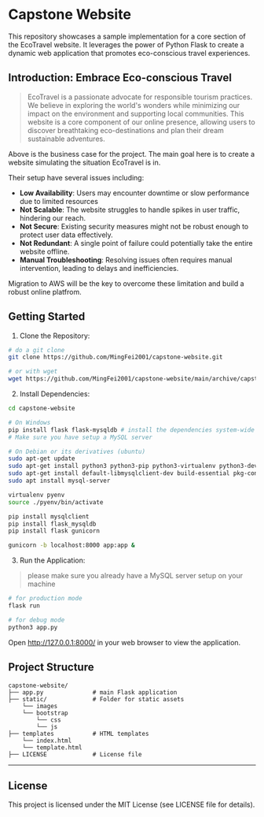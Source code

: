# Capstone Website
This repository showcases a sample implementation for a core section of the EcoTravel website. It leverages the power of Python Flask to create a dynamic web application that promotes eco-conscious travel experiences.

## Introduction: Embrace Eco-conscious Travel
> EcoTravel is a passionate advocate for responsible tourism practices. We believe in exploring the world's wonders while minimizing our impact on the environment and supporting local communities. This website is a core component of our online presence, allowing users to discover breathtaking eco-destinations and plan their dream sustainable adventures.

Above is the business case for the project. The main goal here is to create a website simulating the situation EcoTravel is in.

Their setup have several issues including:
- **Low Availability**: Users may encounter downtime or slow performance due to limited resources
- **Not Scalable**: The website struggles to handle spikes in user traffic, hindering our reach.
- **Not Secure**: Existing security measures might not be robust enough to protect user data effectively.
- **Not Redundant**: A single point of failure could potentially take the entire website offline.
- **Manual Troubleshooting**: Resolving issues often requires manual intervention, leading to delays and inefficiencies.

Migration to AWS will be the key to overcome these limitation and build a robust online platfrom.

## Getting Started

1. Clone the Repository:
```bash
# do a git clone
git clone https://github.com/MingFei2001/capstone-website.git

# or with wget
wget https://github.com/MingFei2001/capstone-website/main/archive/capstone-website.zip
```

2. Install Dependencies:
```bash
cd capstone-website

# On Windows
pip install flask flask-mysqldb # install the dependencies system-wide
# Make sure you have setup a MySQL server

# On Debian or its derivatives (ubuntu)
sudo apt-get update
sudo apt-get install python3 python3-pip python3-virtualenv python3-dev
sudo apt-get install default-libmysqlclient-dev build-essential pkg-config
sudo apt install mysql-server

virtualenv pyenv
source ./pyenv/bin/activate

pip install mysqlclient
pip install flask_mysqldb
pip install flask gunicorn

gunicorn -b localhost:8000 app:app &
```

3. Run the Application:
> please make sure you already have a MySQL server setup on your machine

```bash
# for production mode
flask run

# for debug mode
python3 app.py
```

Open http://127.0.0.1:8000/ in your web browser to view the application.

## Project Structure

```
capstone-website/
├── app.py              # main Flask application
├── static/             # Folder for static assets
    └── images
    └── bootstrap
        └── css
        └── js
├── templates           # HTML templates
    └── index.html
    └── template.html
├── LICENSE             # License file
```

---

## License
This project is licensed under the MIT License (see LICENSE file for details).
